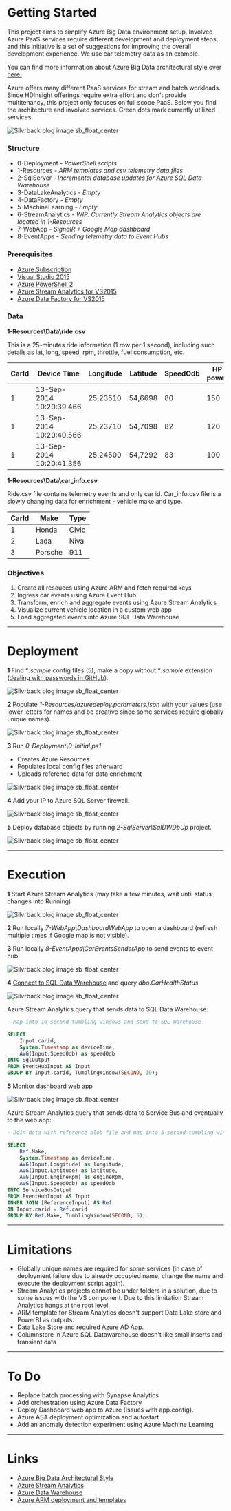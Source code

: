 # Getting Started

This project aims to simplify Azure Big Data environment setup. Involved Azure PaaS services require different development and deployment steps, and this initiative is a set of suggestions for improving the overall development experience. We use car telemetry data as an example. 

You can find more information about Azure Big Data architectural style over [here.](https://docs.microsoft.com/en-us/azure/architecture/guide/architecture-styles/big-data)

Azure offers many different PaaS services for stream and batch workloads. Since HDInsight offerings require extra effort and don't provide multitenancy, this project only focuses on full scope PaaS. Below you find the architecture and involved services. Green dots mark currently utilized services. 


![Silvrback blog image sb_float_center](https://silvrback.s3.amazonaws.com/uploads/63050ce6-d2f8-4e8c-a610-5184abdaac73/Azure%20Big%20Data%20(1).png)


### Structure

* 0-Deployment - *PowerShell scripts*
* 1-Resources - *ARM templates and csv telemetry data files*
* 2-SqlServer - *Incremental database updates for Azure SQL Data Warehouse*
* 3-DataLakeAnalytics - *Empty*
* 4-DataFactory - *Empty*
* 5-MachineLearning - *Empty*
* 6-StreamAnalytics  - *WIP. Currently Stream Analytics objects are located in 1-Resources*
* 7-WebApp - *SignalR + Google Map dashboard*
* 8-EventApps - *Sending telemetry data to Event Hubs*

### Prerequisites
* [Azure Subscription](https://azure.microsoft.com/en-us/free/)
* [Visual Studio 2015](https://www.visualstudio.com/vs/older-downloads/)
* [Azure PowerShell 2](https://docs.microsoft.com/en-us/powershell/azure/overview?view=azurermps-4.4.0)
* [Azure Stream Analytics for VS2015](https://docs.microsoft.com/en-us/azure/stream-analytics/stream-analytics-tools-for-visual-studio)
* [Azure Data Factory for VS2015](https://marketplace.visualstudio.com/items?itemName=AzureDataFactory.MicrosoftAzureDataFactoryToolsforVisualStudio2015)

### Data

**1-Resources\Data\ride.csv**

This is a 25-minutes ride information (1 row per 1 second), including such details as lat, long, speed, rpm, throttle, fuel consumption, etc.  

| CarId | Device Time				| Longitude | Latitude	| SpeedOdb	| HP power	| ...	|
| ---	|-------------------------- | --------- | ---------	| --------- | --------- | ----- |
| 1		| 13-Sep-2014 10:20:39.466	| 25,23510	| 54,6698	| 80		| 150		| ...	|
| 1		| 13-Sep-2014 10:20:40.566	| 25,23710	| 54,7098	| 82		| 120		| ...	|
| 1		| 13-Sep-2014 10:20:41.356	| 25,24500	| 54,7292	| 83		| 100		| ...	|

**1-Resources\Data\car_info.csv**

Ride.csv file contains telemetry events and only car id. Car_info.csv file is a slowly changing data for enrichment - vehicle make and type. 

| CarId | Make		| Type	|
| ---	|-----------| ----- |
| 1		| Honda		| Civic |
| 2		| Lada      | Niva	|
| 3		| Porsche	| 911	|

### Objectives
1. Create all resouces using Azure ARM and fetch required keys 
2. Ingress car events using Azure Event Hub
3. Transform, enrich and aggregate events using Azure Stream Analytics
4. Visualize current vehicle location in a custom web app
5. Load aggregated events into Azure SQL Data Warehouse

---

# Deployment

**1** Find **.sample* config files (5), make a copy without **.sample* extension ([dealing with passwords in GitHub](https://stackoverflow.com/questions/2397822/what-is-the-best-practice-for-dealing-with-passwords-in-github)). 


![Silvrback blog image sb_float_center](https://silvrback.s3.amazonaws.com/uploads/7c2cf059-cdda-4a2a-b53a-03ca2a28930b/1-Resources.jpg)


**2** Populate *1-Resources/azuredeploy.parameters.json* with your values (use lower letters for names and be creative since some services require globally unique names).


![Silvrback blog image sb_float_center](https://silvrback.s3.amazonaws.com/uploads/809f97d3-b069-480e-b916-9b69826f61bf/azure-big-data-starter%20-%20Microsoft%20Visual%20Studio_2_medium.jpg)


**3** Run *0-Deployment\0-Initial.ps1* 
- Creates Azure Resources
- Populates local config files afterward
- Uploads reference data for data enrichment


![Silvrback blog image sb_float_center](https://silvrback.s3.amazonaws.com/uploads/9ea79981-d6e0-4c56-8ffd-9a02070a9b21/StreamAnalyticsDemo%20-%20Microsoft%20Azure%20-%20Google%20Chrome_2_medium.jpg)


**4** Add your IP to Azure SQL Server firewall.


![Silvrback blog image sb_float_center](https://silvrback.s3.amazonaws.com/uploads/b7369b26-9dc2-4cbf-b24b-f4e10bbdf0e7/Firewall%20settings%20-%20Microsoft%20Azure%20-%20Google%20Chrome_medium.jpg)


**5** Deploy database objects by running *2-SqlServer\SqlDWDbUp* project.


![Silvrback blog image sb_float_center](https://silvrback.s3.amazonaws.com/uploads/c6c2dff4-f1b8-447c-8114-c2456df52baf/fileCCodeGitazure-big-data-starter2-SqlServerSqlDWDbUpbinDebugDataWarehouseDbUp.EXE.jpg)
 

---

# Execution

**1** Start Azure Stream Analytics (may take a few minutes, wait until status changes into Running)


![Silvrback blog image sb_float_center](https://silvrback.s3.amazonaws.com/uploads/3ff6cce3-8361-4e16-8ab0-75e88b678515/ridesasajob%20-%20Microsoft%20Azure%20-%20Google%20Chrome.jpg)


**2** Run locally *7-WebApp\DashboardWebApp* to open a dashboard (refresh multiple times if Google map is not visible).


**3** Run locally *8-EventApps\CarEventsSenderApp* to send events to event hub.


![Silvrback blog image sb_float_center](https://silvrback.s3.amazonaws.com/uploads/780d84dd-0efe-45a7-809f-64985e1ad324/fileCCodeGitazure-big-data-starter8-EventAppsCarEventsSenderAppbinDebugazure-patterns-big-data.EXE.jpg)


**4** [Connect to SQL Data Warehouse](https://docs.microsoft.com/en-us/azure/sql-data-warehouse/sql-data-warehouse-query-visual-studio) and query *dbo.CarHealthStatus*


![Silvrback blog image sb_float_center](https://silvrback.s3.amazonaws.com/uploads/3846e1d4-b095-47aa-88af-08da9e53da62/azure-big-data-starter%20(Running)%20-%20Microsoft%20Visual%20Studio.jpg)


Azure Stream Analytics query that sends data to SQL Data Warehouse:

```sql
--Map into 10-second tumbling windows and send to SQL Warehouse

SELECT 
	Input.carid, 
	System.Timestamp as deviceTime,
	AVG(Input.SpeedOdb) as speedOdb
INTO SqlOutput 
FROM EventHubInput AS Input
GROUP BY Input.carid, TumblingWindow(SECOND, 10);
```

**5** Monitor dashboard web app


![Silvrback blog image sb_float_center](https://silvrback.s3.amazonaws.com/uploads/d7a731c5-3b29-4c71-9d27-e8fc605a40c2/localhost11282%20-%20Google%20Chrome_medium.jpg)


Azure Stream Analytics query that sends data to Service Bus and eventually to the web app:

```sql
--Join data with reference blob file and map into 5-second tumbling windows.

SELECT
    Ref.Make,
    System.Timestamp as deviceTime,
    AVG(Input.Longitude) as longitude,
    AVG(Input.Latitude) as latitude,
    AVG(Input.EngineRpm) as engineRpm,
    AVG(Input.SpeedOdb) as speedOdb
INTO ServiceBusOutput 
FROM EventHubInput AS Input
INNER JOIN [ReferenceInput] AS Ref
ON Input.carid = Ref.carid
GROUP BY Ref.Make, TumblingWindow(SECOND, 5);
```


---

# Limitations
* Globally unique names are required for some services (in case of deployment failure due to already occupied name, change the name and execute the deployment script again).
* Stream Analytics projects cannot be under folders in a solution, due to some issues with the VS component. Due to this limitation Stream Analytics hangs at the root level.
* ARM template for Stream Analytics doesn't support Data Lake store and PowerBI as outputs. 
* Data Lake Store and required Azure AD App.
* Columnstore in Azure SQL Datawarehouse doesn't like small inserts and transient data 
 
---

# To Do
* Replace batch processing with Synapse Analytics
* Add orchestration using Azure Data Factory
* Deploy Dashboard web app to Azure (Issues with app.config).
* Azure ASA deployment optimization and autostart
* Add an anomaly detection experiment using Azure Machine Learning

---

# Links
* [Azure Big Data Architectural Style](https://docs.microsoft.com/en-us/azure/architecture/guide/architecture-styles/big-data)
* [Azure Stream Analytics](https://docs.microsoft.com/en-us/azure/stream-analytics/stream-analytics-introduction)
* [Azure Data Warehouse](https://docs.microsoft.com/en-us/azure/sql-data-warehouse/)
* [Azure ARM deployment and templates](https://docs.microsoft.com/en-us/azure/azure-resource-manager/resource-group-overview)
